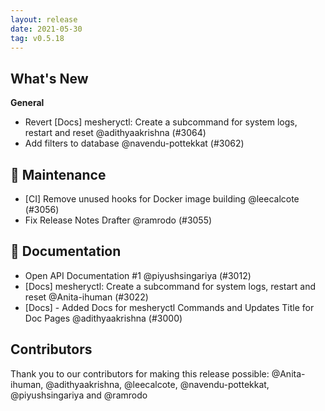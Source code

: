 ```yaml
---
layout: release
date: 2021-05-30
tag: v0.5.18
---
```


## What's New
**General**
- Revert [Docs]
mesheryctl:
Create
a
subcommand
for
system
logs,
restart
and
reset @adithyaakrishna (#3064)
- Add filters to database @navendu-pottekkat (#3062)

## 🧰 Maintenance

- [CI] Remove unused hooks for Docker image building @leecalcote (#3056)
- Fix Release Notes Drafter @ramrodo (#3055)

## 📖 Documentation

- Open API Documentation #1 @piyushsingariya (#3012)
- [Docs] mesheryctl: Create a subcommand for system logs, restart and reset @Anita-ihuman (#3022)
- [Docs] - Added Docs for mesheryctl Commands and Updates Title for Doc Pages @adithyaakrishna (#3000)

## Contributors

Thank you to our contributors for making this release possible:
@Anita-ihuman, @adithyaakrishna, @leecalcote, @navendu-pottekkat, @piyushsingariya and @ramrodo
 
